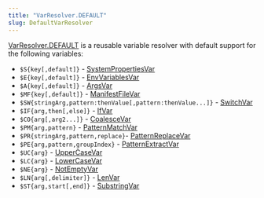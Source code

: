 ```yaml
---
title: "VarResolver.DEFAULT"
slug: DefaultVarResolver
---
```


<a href="/site/apidocs/org/apache/juneau/svl/VarResolver.html#DEFAULT" target="_blank">VarResolver.DEFAULT</a> is a reusable variable resolver with
default support for the following variables:

- `$S{key[,default]}` - <a href="/site/apidocs/org/apache/juneau/svl/vars/SystemPropertiesVar.html" target="_blank">SystemPropertiesVar</a>
- `$E{key[,default]}` - <a href="/site/apidocs/org/apache/juneau/svl/vars/EnvVariablesVar.html" target="_blank">EnvVariablesVar</a>
- `$A{key[,default]}` - <a href="/site/apidocs/org/apache/juneau/svl/vars/ArgsVar.html" target="_blank">ArgsVar</a>
- `$MF{key[,default]}` - <a href="/site/apidocs/org/apache/juneau/svl/vars/ManifestFileVar.html" target="_blank">ManifestFileVar</a>
- `$SW{stringArg,pattern:thenValue[,pattern:thenValue...]}` - <a href="/site/apidocs/org/apache/juneau/svl/vars/SwitchVar.html" target="_blank">SwitchVar</a>
- `$IF{arg,then[,else]}` - <a href="/site/apidocs/org/apache/juneau/svl/vars/IfVar.html" target="_blank">IfVar</a>
- `$CO{arg[,arg2...]}` - <a href="/site/apidocs/org/apache/juneau/svl/vars/CoalesceVar.html" target="_blank">CoalesceVar</a>
- `$PM{arg,pattern}` - <a href="/site/apidocs/org/apache/juneau/svl/vars/PatternMatchVar.html" target="_blank">PatternMatchVar</a>
- `$PR{stringArg,pattern,replace}`- <a href="/site/apidocs/org/apache/juneau/svl/vars/PatternReplaceVar.html" target="_blank">PatternReplaceVar</a>
- `$PE{arg,pattern,groupIndex}` - <a href="/site/apidocs/org/apache/juneau/svl/vars/PatternExtractVar.html" target="_blank">PatternExtractVar</a>
- `$UC{arg}` - <a href="/site/apidocs/org/apache/juneau/svl/vars/UpperCaseVar.html" target="_blank">UpperCaseVar</a>
- `$LC{arg}` - <a href="/site/apidocs/org/apache/juneau/svl/vars/LowerCaseVar.html" target="_blank">LowerCaseVar</a>
- `$NE{arg}` - <a href="/site/apidocs/org/apache/juneau/svl/vars/NotEmptyVar.html" target="_blank">NotEmptyVar</a>
- `$LN{arg[,delimiter]}` - <a href="/site/apidocs/org/apache/juneau/svl/vars/LenVar.html" target="_blank">LenVar</a>
- `$ST{arg,start[,end]}` - <a href="/site/apidocs/org/apache/juneau/svl/vars/SubstringVar.html" target="_blank">SubstringVar</a>